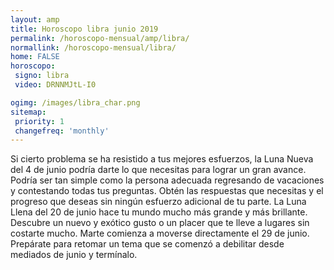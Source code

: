 ```yaml
---
layout: amp
title: Horoscopo libra junio 2019 
permalink: /horoscopo-mensual/amp/libra/
normallink: /horoscopo-mensual/libra/
home: FALSE
horoscopo:
 signo: libra
 video: DRNNMJtL-I0

ogimg: /images/libra_char.png
sitemap:
 priority: 1
 changefreq: 'monthly'
---
```



Si cierto problema se ha resistido a tus mejores esfuerzos, la Luna Nueva del 4 de junio podría darte lo que necesitas para lograr un gran avance. Podría ser tan simple como la persona adecuada regresando de vacaciones y contestando todas tus preguntas. Obtén las respuestas que necesitas y el progreso que deseas sin ningún esfuerzo adicional de tu parte. La Luna Llena del 20 de junio hace tu mundo mucho más grande y más brillante. Descubre un nuevo y exótico gusto o un placer que te lleve a lugares sin costarte mucho. Marte comienza a moverse directamente el 29 de junio. Prepárate para retomar un tema que se comenzó a debilitar desde mediados de junio y termínalo.